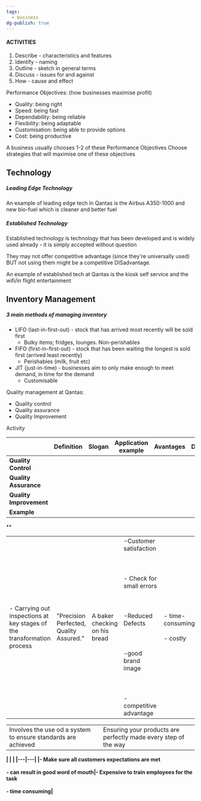 ```yaml
---
tags:
  - business
dg-publish: true
---
```

#### ACTIVITIES 
1. Describe - characteristics and features
2. Identify - naming
3. Outline - sketch in general terms
4. Discuss - issues for and against
5. How - cause and effect

Performance Objectives: (how businesses maximise profit)
- Quality: being right
- Speed: being fast
- Dependability: being reliable
- Flexibility: being adaptable
- Customisation: being able to provide options
- Cost: being productive

A business usually chooses 1-2 of these Performance Objectives
Choose strategies that will maximise one of these objectives

## Technology

##### Leading Edge Technology

An example of leading edge tech in Qantas is the Airbus A350-1000 and new bio-fuel which is cleaner and better fuel
##### Established Technology

Established technology is technology that has been developed and is widely used already - it is simply accepted without question

They may not offer competitive advantage (since they're universally used) BUT not using them might be a competitive DISadvantage. 

An example of established tech at Qantas is the kiosk self service and the wifi/in flight entertainment 

## Inventory Management

##### 3 main methods of managing inventory
- LIFO (last-in-first-out) - stock that has arrived most recently will be sold first
	- Bulky items; fridges, lounges. Non-perishables
- FIFO (first-in-first-out) - stock that has been waiting the longest is sold first (arrived least recently)
	- Perishables (milk, fruit etc)
- JIT (just-in-time) - businesses aim to only make enough to meet demand, in time for the demand
	- Customisable


Quality management at Qantas:
- Quality control
- Quality assurance
- Quality Improvement 

Activity

| |**Definition**|**Slogan**|**Application example**|**Avantages**|**Disadvantages**|
| - | - | - | -|-|-|
|**Quality Control**|||||
|**Quality Assurance**||||||
|**Quality Improvement**|||||
|**Example**||||||


**

|   |   |   |   |   |
|---|---|---|---|---|
|- Carrying out inspections at key stages of the transformation process|"Precision Perfected, Quality Assured."|A baker checking on his bread|-Customer satisfaction <br><br>  <br><br>- Check for small errors<br><br>  <br><br>-Reduced Defects<br><br>  <br><br>-good brand image<br><br>  <br><br>-competitive advantage|- time-consuming<br><br>- costly|





|   |   |
|---|---|
|Involves the use od a system to ensure standards are achieved|Ensuring your products are perfectly made every step of the way|


**|   |   |
|---|---|
|- Make sure all customers expectations are met<br><br>- can result in good word of mouth|- Expensive to train employees for the task<br><br>- time consuming|**
